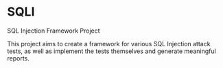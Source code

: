 # SQLI
SQL Injection Framework Project

This project aims to create a framework for various SQL Injection attack tests, as well as implement the tests 
themselves and generate meaningful reports.
